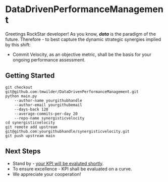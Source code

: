 # DataDrivenPerformanceManagement #

Greetings RockStar developer! As you know, ***data*** is the paradigm of the future. Therefore - to best capture the dynamic
strategic synergies implied by this shift:

* Commit Velocity, as an objective metric, shall be the basis for your ongoing performance assessment.

## Getting Started
```
git checkout git@github.com:tmwilder/DataDrivenPerformanceManagement.git
python main.py 
    --author-name yourgithubhandle
    --author-email yourgithubemail
    --days-back 120
    --average-commits-per-day 20
    --repo-name synergisticvelocity
cd synergisticvelocity
git remote add upstream git@github.com:yourgithubhandle/synergisticvelocity.git
git push upstream main
```

## Next Steps
* Stand by - [your KPI will be evaluted shortly](https://docs.github.com/en/free-pro-team@latest/github/setting-up-and-managing-your-github-profile/why-are-my-contributions-not-showing-up-on-my-profile).
* To ensure excellence - KPI shall be evaluated on a curve.
* We appreciate your cooperation!
